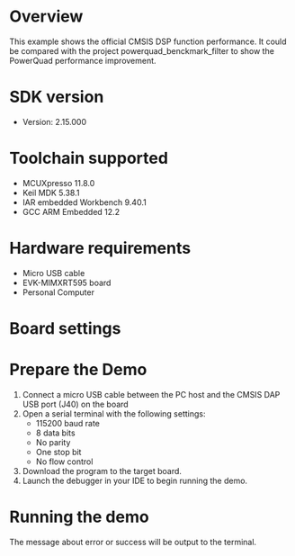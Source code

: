 Overview
========
This example shows the official CMSIS DSP function performance.
It could be compared with the project powerquad_benckmark_filter to show the PowerQuad performance improvement.

SDK version
===========
- Version: 2.15.000

Toolchain supported
===================
- MCUXpresso  11.8.0
- Keil MDK  5.38.1
- IAR embedded Workbench  9.40.1
- GCC ARM Embedded  12.2

Hardware requirements
=====================
- Micro USB cable
- EVK-MIMXRT595 board
- Personal Computer

Board settings
==============


Prepare the Demo
================
1.  Connect a micro USB cable between the PC host and the CMSIS DAP USB port (J40) on the board
2.  Open a serial terminal with the following settings:
    - 115200 baud rate
    - 8 data bits
    - No parity
    - One stop bit
    - No flow control
3.  Download the program to the target board.
4.  Launch the debugger in your IDE to begin running the demo.

Running the demo
================
The message about error or success will be output to the terminal.
